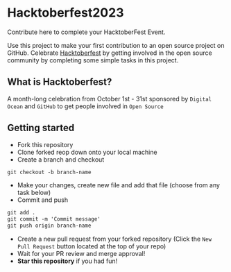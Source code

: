 # Hacktoberfest2023
Contribute here to complete your HacktoberFest Event. 

Use this project to make your first contribution to an open source project on GitHub.
Celebrate [Hacktoberfest](https://hacktoberfest.com/) by getting involved in the open source community by completing some simple tasks in this project.

## What is Hacktoberfest?

A month-long celebration from October 1st - 31st sponsored by `Digital Ocean` and `GitHub` to get people involved in `Open Source`

## Getting started

- Fork this repository
- Clone forked reop down onto your local machine
- Create a branch and checkout
```markdown
git checkout -b branch-name
```

- Make your changes, create new file and add that file (choose from any task below)
- Commit and push

```markdown
git add .
git commit -m 'Commit message'
git push origin branch-name
```

- Create a new pull request from your forked repository (Click the `New Pull Request` button located at the top of your repo)
- Wait for your PR review and merge approval!
- **Star this repository** if you had fun!
